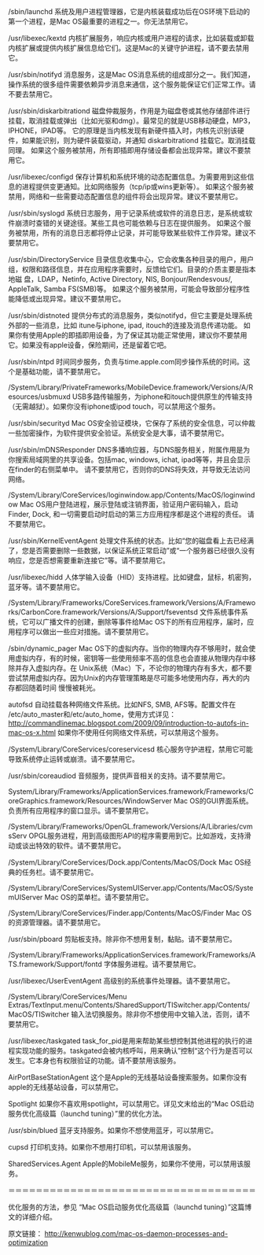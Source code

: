 /sbin/launchd
系统及用户进程管理器，它是内核装载成功后在OS环境下启动的第一个进程，是Mac OS最重要的进程之一。你无法禁用它。

/usr/libexec/kextd
内核扩展服务，响应内核或用户进程的请求，比如装载或卸载内核扩展或提供内核扩展信息给它们。这是Mac的关键守护进程，请不要去禁用它。

/usr/sbin/notifyd
消息服务，这是Mac OS消息系统的组成部分之一。我们知道，操作系统的很多组件需要依赖异步消息来通信，这个服务能保证它们正常工作。请不要去禁用它。

/usr/sbin/diskarbitrationd
磁盘仲裁服务，作用是为磁盘卷或其他存储部件进行挂载，取消挂载或弹出（比如光驱和dmg）。最常见的就是USB移动硬盘，MP3，IPHONE，IPAD等。
它的原理是当内核发现有新硬件插入时，内核先识别该硬件，如果能识别，则为硬件装载驱动，并通知 diskarbitrationd 挂载它。取消挂载同理。
如果这个服务被禁用，所有即插即用存储设备都会出现异常。建议不要禁用它。

 

/usr/libexec/configd
保存计算机和系统环境的动态配置信息。为需要用到这些信息的进程提供变更通知。比如网络服务（tcp/ip或wins更新等）。
如果这个服务被禁用，网络和一些需要动态配置信息的组件将会出现异常。建议不要禁用它。

/usr/sbin/syslogd
系统日志服务，用于记录系统或软件的消息日志，是系统或软件崩溃时查错的关键途径。某些工具也可能依赖与日志在提供服务。
如果这个服务被禁用，所有的消息日志都将停止记录，并可能导致某些软件工作异常。建议不要禁用它。

/usr/sbin/DirectoryService
目录信息收集中心，它会收集各种目录的用户，用户组，权限和路径信息，并在应用程序需要时，反馈给它们。目录的介质主要是指本地磁 盘，LDAP，Netinfo, Active Directory, NIS, Bonjour/Rendesvous/, AppleTalk, Samba FS(SMB)等。
如果这个服务被禁用，可能会导致部分程序性能降低或出现异常。建议不要禁用它。

/usr/sbin/distnoted
提供分布式的消息服务，类似notifyd，但它主要是处理系统外部的一些消息，比如 itune与iphone, ipad, itouch的连接及消息传递功能。
如果你有使用Apple的即插即用设备，为了保证其功能正常使用，建议你不要禁用它。如果没有apple设备，保险期间，还是留着它吧。

/usr/sbin/ntpd
时间同步服务，负责与time.apple.com同步操作系统的时间。这个是基础功能，请不要禁用它。

/System/Library/PrivateFrameworks/MobileDevice.framework/Versions/A/Resources/usbmuxd
USB多路传输服务，为iphone和itouch提供原生的传输支持（无需越狱）。如果你没有iphone或ipod touch，可以禁用这个服务。

/usr/sbin/securityd
Mac OS安全验证模块，它保存了系统的安全信息，可以仲裁一些加密操作，为软件提供安全验证。系统安全是大事，请不要禁用它。

/usr/sbin/mDNSResponder
DNS多播响应器，与DNS服务相关，附属作用是为你搜索局域网里的共享设备。包括mac, windows, ichat, ipad等等，并且会显示在finder的右侧菜单中。
请不要禁用它，否则你的DNS将失效，并导致无法访问网络。

/System/Library/CoreServices/loginwindow.app/Contents/MacOS/loginwindow
Mac OS用户登陆进程，展示登陆或注销界面，验证用户密码输入，启动Finder, Dock, 和一切需要启动时启动的第三方应用程序都是这个进程的责任。
请不要禁用它。

/usr/sbin/KernelEventAgent
处理文件系统的状态。比如“您的磁盘看上去已经满了，您是否需要删除一些数据，以保证系统正常启动”或“一个服务器已经很久没有响应，您是否想需要重新连接它”等。请不要禁用它。

/usr/libexec/hidd
人体学输入设备（HID）支持进程。比如键盘，鼠标，机密狗，蓝牙等。请不要禁用它。

/System/Library/Frameworks/CoreServices.framework/Versions/A/Frameworks/CarbonCore.framework/Versions/A/Support/fseventsd
文件系统事件系统，它可以广播文件的创建，删除等事件给Mac OS下的所有应用程序，届时，应用程序可以做出一些应对措施。请不要禁用它。

/sbin/dynamic_pager
Mac OS下的虚拟内存。当你的物理内存不够用时，就会使用虚拟内存，有的时候，密钥等一些使用频率不高的信息也会直接从物理内存中移除并存入虚拟内存。在 Unix系统（Mac）下，不论你的物理内存有多大，都不要尝试禁用虚拟内存。因为Unix的内存管理策略是尽可能多地使用内存，再大的内存都回随着时间 慢慢被耗光。

autofsd
自动挂载各种网络文件系统。比如NFS, SMB, AFS等。配置文件在 /etc/auto_master和/etc/auto_home，使用方式详见：
http://commandlinemac.blogspot.com/2009/09/introduction-to-autofs-in-mac-os-x.html
如果你不使用任何网络文件系统，可以禁用这个服务。

/System/Library/CoreServices/coreservicesd
核心服务守护进程，禁用它可能导致系统停止运转或崩溃。请不要禁用它。

/usr/sbin/coreaudiod
音频服务，提供声音相关的支持。请不要禁用它。

System/Library/Frameworks/ApplicationServices.framework/Frameworks/CoreGraphics.framework/Resources/WindowServer
Mac OS的GUI界面系统。负责所有应用程序的窗口显示。请不要禁用它。

/System/Library/Frameworks/OpenGL.framework/Versions/A/Libraries/cvmsServ
OPGL服务进程，用到高级图形API的程序需要用到它。比如游戏，支持滑动或谈出特效的软件。请不要禁用它。

/System/Library/CoreServices/Dock.app/Contents/MacOS/Dock
Mac OS经典的任务栏。请不要禁用它。

/System/Library/CoreServices/SystemUIServer.app/Contents/MacOS/SystemUIServer
Mac OS的菜单栏。请不要禁用它。

/System/Library/CoreServices/Finder.app/Contents/MacOS/Finder
Mac OS的资源管理器。请不要禁用它。

/usr/sbin/pboard
剪贴板支持。除非你不想用复制，黏贴。请不要禁用它。

/System/Library/Frameworks/ApplicationServices.framework/Frameworks/ATS.framework/Support/fontd
字体服务进程。请不要禁用它。

/usr/libexec/UserEventAgent
高级别的系统事件处理器。请不要禁用它。

/System/Library/CoreServices/Menu Extras/TextInput.menu/Contents/SharedSupport/TISwitcher.app/Contents/MacOS/TISwitcher
输入法切换服务。除非你不想使用中文输入法，否则，请不要禁用它。

/usr/libexec/taskgated
task_for_pid是用来帮助某些想控制其他进程的执行的进程实现功能的服务。taskgated会被内核呼叫，用来确认”控制“这个行为是否可以发生。它本身也有权限验证的功能。请不要禁用该服务。

AirPortBaseStationAgent
这个是Apple的无线基站设备搜索服务。如果你没有apple的无线基站设备，可以禁用它。

Spotlight
如果你不喜欢用spotlight，可以禁用它。详见文末给出的“Mac OS启动服务优化高级篇（launchd tuning）”里的优化方法。

/usr/sbin/blued
蓝牙支持服务。如果你不想使用蓝牙，可以禁用它。

cupsd
打印机支持。如果你不想用打印机，可以禁用该服务。

SharedServices.Agent
Apple的MobileMe服务，如果你不使用，可以禁用该服务。

＝＝＝＝＝＝＝＝＝＝＝＝＝＝＝＝＝＝＝＝＝＝＝＝＝＝＝＝＝＝＝＝＝＝＝＝

优化服务的方法，参见 “Mac OS启动服务优化高级篇（launchd tuning）”这篇博文的详细介绍。

 
原文链接：
http://kenwublog.com/mac-os-daemon-processes-and-optimization